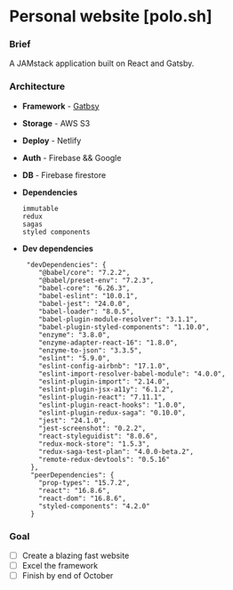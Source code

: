 # Personal website [polo.sh]

### Brief

A JAMstack application built on React and Gatsby.

### Architecture

* **Framework** -  [Gatbsy](https://www.gatsbyjs.org/)

* **Storage** - AWS S3

* **Deploy** - Netlify 

* **Auth** - Firebase && Google 

* **DB** - Firebase firestore

* **Dependencies**

  ```
  immutable
  redux
  sagas
  styled components
  ```

  

* **Dev dependencies**

  ```
   "devDependencies": {
      "@babel/core": "7.2.2",
      "@babel/preset-env": "7.2.3",
      "babel-core": "6.26.3",
      "babel-eslint": "10.0.1",
      "babel-jest": "24.0.0",
      "babel-loader": "8.0.5",
      "babel-plugin-module-resolver": "3.1.1",
      "babel-plugin-styled-components": "1.10.0",
      "enzyme": "3.8.0",
      "enzyme-adapter-react-16": "1.8.0",
      "enzyme-to-json": "3.3.5",
      "eslint": "5.9.0",
      "eslint-config-airbnb": "17.1.0",
      "eslint-import-resolver-babel-module": "4.0.0",
      "eslint-plugin-import": "2.14.0",
      "eslint-plugin-jsx-a11y": "6.1.2",
      "eslint-plugin-react": "7.11.1",
      "eslint-plugin-react-hooks": "1.0.0",
      "eslint-plugin-redux-saga": "0.10.0",
      "jest": "24.1.0",
      "jest-screenshot": "0.2.2",
      "react-styleguidist": "8.0.6",
      "redux-mock-store": "1.5.3",
      "redux-saga-test-plan": "4.0.0-beta.2",
      "remote-redux-devtools": "0.5.16"
    },
    "peerDependencies": {
      "prop-types": "15.7.2",
      "react": "16.8.6",
      "react-dom": "16.8.6",
      "styled-components": "4.2.0"
    }
  
  ```

  

### Goal

- [ ] Create a blazing fast website
- [ ] Excel the framework
- [ ] Finish by end of October